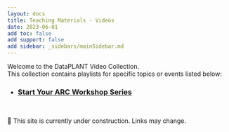 ```yaml
---
layout: docs
title: Teaching Materials - Videos
date: 2023-06-01
add toc: false
add support: false
add sidebar: _sidebars/mainSidebar.md
---
```


Welcome to the DataPLANT Video Collection.   
This collection contains playlists for specific topics or events listed below:   

* ### [Start Your ARC Workshop Series](videos/StartYourARC.html)   
   
<br>

:construction: This site is currently under construction. Links may change.